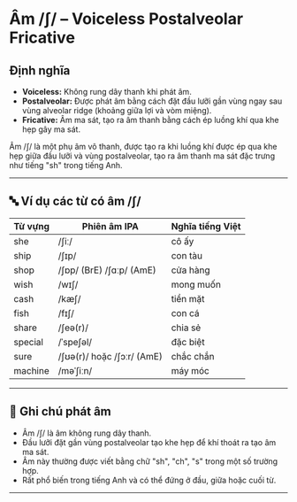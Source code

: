 # Âm /ʃ/ – Voiceless Postalveolar Fricative

## Định nghĩa
- **Voiceless:** Không rung dây thanh khi phát âm.
- **Postalveolar:** Được phát âm bằng cách đặt đầu lưỡi gần vùng ngay sau vùng alveolar ridge (khoảng giữa lợi và vòm miệng).
- **Fricative:** Âm ma sát, tạo ra âm thanh bằng cách ép luồng khí qua khe hẹp gây ma sát.

Âm /ʃ/ là một phụ âm vô thanh, được tạo ra khi luồng khí được ép qua khe hẹp giữa đầu lưỡi và vùng postalveolar, tạo ra âm thanh ma sát đặc trưng như tiếng "sh" trong tiếng Anh.

---

## 🔤 Ví dụ các từ có âm /ʃ/

| Từ vựng    | Phiên âm IPA  | Nghĩa tiếng Việt         |
|------------|----------------|--------------------------|
| she        | /ʃiː/          | cô ấy                   |
| ship       | /ʃɪp/          | con tàu                  |
| shop       | /ʃɒp/ (BrE) /ʃɑːp/ (AmE) | cửa hàng           |
| wish       | /wɪʃ/          | mong muốn                |
| cash       | /kæʃ/          | tiền mặt                 |
| fish       | /fɪʃ/          | con cá                   |
| share      | /ʃeə(r)/       | chia sẻ                  |
| special    | /ˈspeʃəl/      | đặc biệt                 |
| sure       | /ʃʊə(r)/ hoặc /ʃɔːr/ (AmE) | chắc chắn           |
| machine    | /məˈʃiːn/      | máy móc                  |

---

## 📌 Ghi chú phát âm
- Âm /ʃ/ là âm không rung dây thanh.
- Đầu lưỡi đặt gần vùng postalveolar tạo khe hẹp để khí thoát ra tạo âm ma sát.
- Âm này thường được viết bằng chữ "sh", "ch", "s" trong một số trường hợp.
- Rất phổ biến trong tiếng Anh và có thể đứng ở đầu, giữa hoặc cuối từ.

---
 